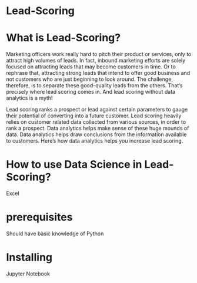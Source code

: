 # Lead-Scoring
# What is Lead-Scoring?
Marketing officers work really hard to pitch their product or services, only to attract high volumes of leads. In fact, inbound marketing efforts are solely focused on attracting leads that may become customers in time. Or to rephrase that, attracting strong leads that intend to offer good business and not customers who are just beginning to look around. The challenge, therefore, is to separate these good-quality leads from the others. That’s precisely where lead scoring comes in. And lead scoring without data analytics is a myth!

Lead scoring ranks a prospect or lead against certain parameters to gauge their potential of converting into a future customer. Lead scoring heavily relies on customer related data collected from various sources, in order to rank a prospect. Data analytics helps make sense of these huge mounds of data. Data analytics helps draw conclusions from the information available to customers. Here’s how data analytics helps you increase lead scoring.

# How to use Data Science in Lead-Scoring?
Excel

# prerequisites
Should have basic knowledge of Python

# Installing
Jupyter Notebook


